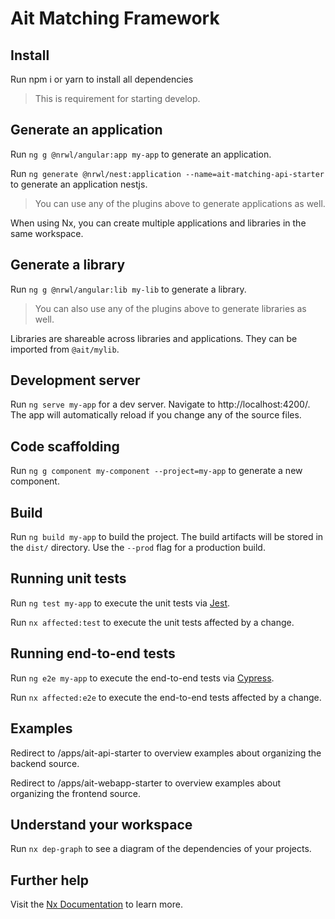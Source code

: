 

# Ait Matching Framework


## Install

Run npm i or yarn to install all dependencies

> This is requirement for starting develop.

## Generate an application

Run `ng g @nrwl/angular:app my-app` to generate an application.

Run `ng generate @nrwl/nest:application --name=ait-matching-api-starter` to generate an application nestjs.

> You can use any of the plugins above to generate applications as well.

When using Nx, you can create multiple applications and libraries in the same workspace.

## Generate a library

Run `ng g @nrwl/angular:lib my-lib` to generate a library.

> You can also use any of the plugins above to generate libraries as well.

Libraries are shareable across libraries and applications. They can be imported from `@ait/mylib`.

## Development server

Run `ng serve my-app` for a dev server. Navigate to http://localhost:4200/. The app will automatically reload if you change any of the source files.

## Code scaffolding

Run `ng g component my-component --project=my-app` to generate a new component.

## Build

Run `ng build my-app` to build the project. The build artifacts will be stored in the `dist/` directory. Use the `--prod` flag for a production build.

## Running unit tests

Run `ng test my-app` to execute the unit tests via [Jest](https://jestjs.io).

Run `nx affected:test` to execute the unit tests affected by a change.

## Running end-to-end tests

Run `ng e2e my-app` to execute the end-to-end tests via [Cypress](https://www.cypress.io).

Run `nx affected:e2e` to execute the end-to-end tests affected by a change.

## Examples

Redirect to /apps/ait-api-starter to overview examples about organizing the backend source.

Redirect to /apps/ait-webapp-starter to overview examples about organizing the frontend source.


## Understand your workspace

Run `nx dep-graph` to see a diagram of the dependencies of your projects.

## Further help

Visit the [Nx Documentation](https://nx.dev/angular) to learn more.
